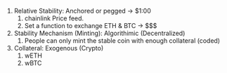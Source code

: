 1. Relative Stability: Anchored or pegged -> $1:00
   1. chainlink Price feed.
   2. Set a function to exchange ETH & BTC -> $$$
2. Stability Mechanism (Minting): Algorithimic (Decentralized)
   1. People can only mint the stable coin with enough collateral (coded)
3. Collateral: Exogenous (Crypto)
   1. wETH
   2. wBTC
